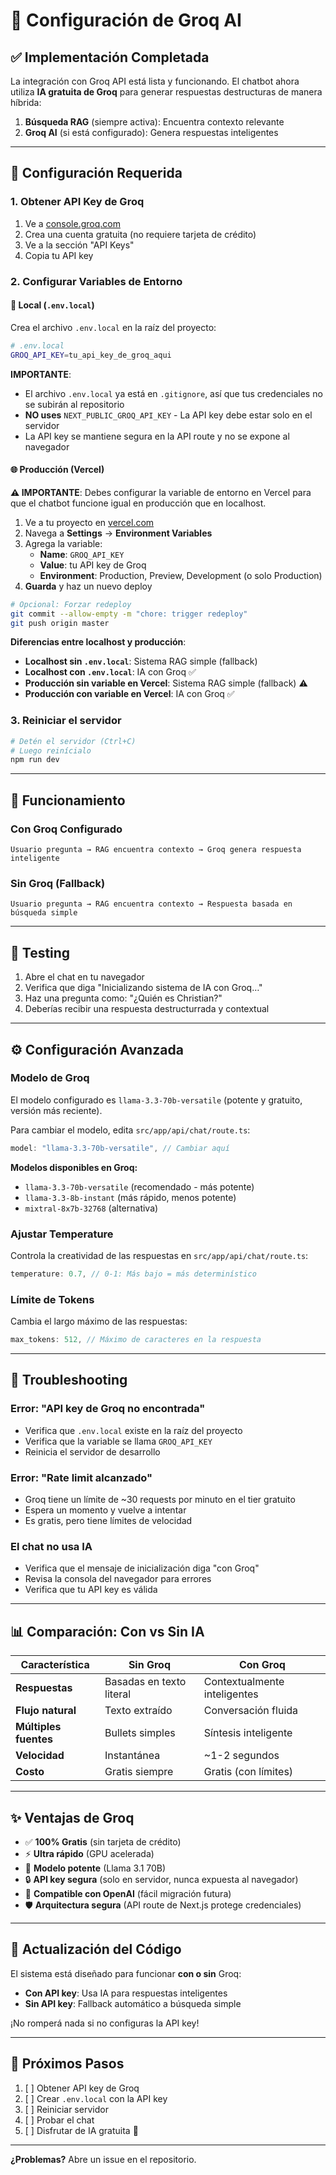 # 🤖 Configuración de Groq AI

## ✅ Implementación Completada

La integración con Groq API está lista y funcionando. El chatbot ahora utiliza **IA gratuita de Groq** para generar respuestas destructuras de manera híbrida:

1. **Búsqueda RAG** (siempre activa): Encuentra contexto relevante
2. **Groq AI** (si está configurado): Genera respuestas inteligentes

---

## 🚀 Configuración Requerida

### 1. Obtener API Key de Groq

1. Ve a [console.groq.com](https://console.groq.com)
2. Crea una cuenta gratuita (no requiere tarjeta de crédito)
3. Ve a la sección "API Keys"
4. Copia tu API key

### 2. Configurar Variables de Entorno

#### 🔧 Local (`.env.local`)

Crea el archivo `.env.local` en la raíz del proyecto:

```bash
# .env.local
GROQ_API_KEY=tu_api_key_de_groq_aqui
```

**IMPORTANTE**:

- El archivo `.env.local` ya está en `.gitignore`, así que tus credenciales no se subirán al repositorio
- **NO uses** `NEXT_PUBLIC_GROQ_API_KEY` - La API key debe estar solo en el servidor
- La API key se mantiene segura en la API route y no se expone al navegador

#### 🌐 Producción (Vercel)

**⚠️ IMPORTANTE**: Debes configurar la variable de entorno en Vercel para que el chatbot funcione igual en producción que en localhost.

1. Ve a tu proyecto en [vercel.com](https://vercel.com)
2. Navega a **Settings** → **Environment Variables**
3. Agrega la variable:
   - **Name**: `GROQ_API_KEY`
   - **Value**: tu API key de Groq
   - **Environment**: Production, Preview, Development (o solo Production)
4. **Guarda** y haz un nuevo deploy

```bash
# Opcional: Forzar redeploy
git commit --allow-empty -m "chore: trigger redeploy"
git push origin master
```

**Diferencias entre localhost y producción**:

- **Localhost sin `.env.local`**: Sistema RAG simple (fallback)
- **Localhost con `.env.local`**: IA con Groq ✅
- **Producción sin variable en Vercel**: Sistema RAG simple (fallback) ⚠️
- **Producción con variable en Vercel**: IA con Groq ✅

### 3. Reiniciar el servidor

```bash
# Detén el servidor (Ctrl+C)
# Luego reinícialo
npm run dev
```

---

## 🎯 Funcionamiento

### Con Groq Configurado

```
Usuario pregunta → RAG encuentra contexto → Groq genera respuesta inteligente
```

### Sin Groq (Fallback)

```
Usuario pregunta → RAG encuentra contexto → Respuesta basada en búsqueda simple
```

---

## 🧪 Testing

1. Abre el chat en tu navegador
2. Verifica que diga "Inicializando sistema de IA con Groq…"
3. Haz una pregunta como: "¿Quién es Christian?"
4. Deberías recibir una respuesta destructurrada y contextual

---

## ⚙️ Configuración Avanzada

### Modelo de Groq

El modelo configurado es `llama-3.3-70b-versatile` (potente y gratuito, versión más reciente).

Para cambiar el modelo, edita `src/app/api/chat/route.ts`:

```typescript
model: "llama-3.3-70b-versatile", // Cambiar aquí
```

**Modelos disponibles en Groq:**

- `llama-3.3-70b-versatile` (recomendado - más potente)
- `llama-3.3-8b-instant` (más rápido, menos potente)
- `mixtral-8x7b-32768` (alternativa)

### Ajustar Temperature

Controla la creatividad de las respuestas en `src/app/api/chat/route.ts`:

```typescript
temperature: 0.7, // 0-1: Más bajo = más determinístico
```

### Límite de Tokens

Cambia el largo máximo de las respuestas:

```typescript
max_tokens: 512, // Máximo de caracteres en la respuesta
```

---

## 🐛 Troubleshooting

### Error: "API key de Groq no encontrada"

- Verifica que `.env.local` existe en la raíz del proyecto
- Verifica que la variable se llama `GROQ_API_KEY`
- Reinicia el servidor de desarrollo

### Error: "Rate limit alcanzado"

- Groq tiene un límite de ~30 requests por minuto en el tier gratuito
- Espera un momento y vuelve a intentar
- Es gratis, pero tiene límites de velocidad

### El chat no usa IA

- Verifica que el mensaje de inicialización diga "con Groq"
- Revisa la consola del navegador para errores
- Verifica que tu API key es válida

---

## 📊 Comparación: Con vs Sin IA

| Característica        | Sin Groq                 | Con Groq                     |
| --------------------- | ------------------------ | ---------------------------- |
| **Respuestas**        | Basadas en texto literal | Contextualmente inteligentes |
| **Flujo natural**     | Texto extraído           | Conversación fluida          |
| **Múltiples fuentes** | Bullets simples          | Síntesis inteligente         |
| **Velocidad**         | Instantánea              | ~1-2 segundos                |
| **Costo**             | Gratis siempre           | Gratis (con límites)         |

---

## ✨ Ventajas de Groq

- ✅ **100% Gratis** (sin tarjeta de crédito)
- ⚡ **Ultra rápido** (GPU acelerada)
- 🧠 **Modelo potente** (Llama 3.1 70B)
- 🔒 **API key segura** (solo en servidor, nunca expuesta al navegador)
- 🎯 **Compatible con OpenAI** (fácil migración futura)
- 🛡️ **Arquitectura segura** (API route de Next.js protege credenciales)

---

## 🔄 Actualización del Código

El sistema está diseñado para funcionar **con o sin** Groq:

- **Con API key**: Usa IA para respuestas inteligentes
- **Sin API key**: Fallback automático a búsqueda simple

¡No romperá nada si no configuras la API key!

---

## 📝 Próximos Pasos

1. [ ] Obtener API key de Groq
2. [ ] Crear `.env.local` con la API key
3. [ ] Reiniciar servidor
4. [ ] Probar el chat
5. [ ] Disfrutar de IA gratuita 🤖

---

**¿Problemas?** Abre un issue en el repositorio.

